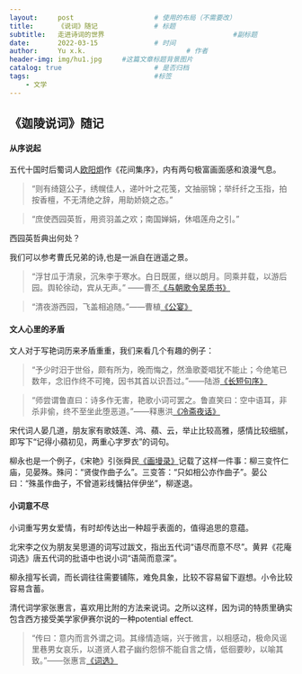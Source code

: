 ```yaml
---
layout:     post   				    # 使用的布局（不需要改）
title:      《说词》随记				# 标题 
subtitle:   走进诗词的世界                                #副标题
date:       2022-03-15 				# 时间
author:     Yu x.k. 						# 作者
header-img: img/hu1.jpg 	#这篇文章标题背景图片
catalog: true 						# 是否归档
tags:								#标签
    - 文学
---
```


## 《迦陵说词》随记

#### 从序说起
五代十国时后蜀词人[欧阳炯](https://baike.baidu.com/item/%E6%AC%A7%E9%98%B3%E7%82%AF/4124794?fr=aladdin)作《花间集序》，内有两句极富画面感和浪漫气息。

>“则有绮筵公子，绣幌佳人，递叶叶之花笺，文抽丽锦；举纤纤之玉指，拍按香檀，不无清绝之辞，用助娇娆之态。”

>“庶使西园英哲，用资羽盖之欢；南国婵娟，休唱莲舟之引。”

西园英哲典出何处？

我们可以参考曹氏兄弟的诗,也是一派自在逍遥之景。

>“浮甘瓜于清泉，沉朱李于寒水。白日既匿，继以朗月。同乘并载，以游后园。舆轮徐动，宾从无声。” ——曹丕[《与朝歌令吴质书》](https://baike.baidu.com/item/%E4%B8%8E%E6%9C%9D%E6%AD%8C%E4%BB%A4%E5%90%B4%E8%B4%A8%E4%B9%A6/6306074?fr=aladdin)

>“清夜游西园，飞盖相追随。”——曹植[《公宴》](https://baike.baidu.com/item/%E5%85%AC%E5%AE%B4/11008854?fr=aladdin)


#### 文人心里的矛盾
文人对于写艳词历来矛盾重重，我们来看几个有趣的例子：

>“予少时汨于世俗，颇有所为，晚而悔之，然渔歌菱唱犹不能止；今绝笔已数年，念旧作终不可掩，因书其首以识吾过。”——陆游[《长短句序》](https://ctext.org/library.pl?if=gb&file=584&page=22)

>“师尝谓鲁直曰：诗多作无害，艳歌小词可罢之。鲁直笑曰：空中语耳，非杀非偷，终不至坐此堕恶道。”——释惠洪[《冷斋夜话》](https://baike.baidu.com/item/%E5%86%B7%E6%96%8B%E5%A4%9C%E8%AF%9D)

宋代词人晏几道，朋友家有歌妓莲、鸿、蘋、云，举止比较高雅，感情比较细腻，即写下“记得小蘋初见，两重心字罗衣”的词句。

柳永也是一个例子，《宋艳》引张舜民[《画墁录》](https://baike.baidu.com/item/%E7%94%BB%E5%A2%81%E5%BD%95)记载了这样一件事：柳三变忤仁庙，见晏殊。殊问：“贤俊作曲子么”。三变答：“只如相公亦作曲子”。晏公曰：“殊虽作曲子，不曾道彩线慵拈伴伊坐”，柳遂退。

#### 小词意不尽
小词重写男女爱情，有时却传达出一种超乎表面的，值得追思的意蕴。

北宋李之仪为朋友吴思道的词写过跋文，指出五代词“语尽而意不尽”。黄昇《花庵词选》唐五代词的批语中也说小词“语简而意深”。 

柳永擅写长调，而长调往往需要铺陈，难免具象，比较不容易留下遐想。小令比较容易含蓄。

清代词学家张惠言，喜欢用比附的方法来说词。之所以这样，因为词的特质里确实包含西方接受美学家伊赛尔说的一种potential effect.

>“传曰：意内而言外谓之词。其缘情造端，兴于微言，以相感动，极命风谣里巷男女哀乐，以道贤人君子幽约怨悱不能自言之情，低徊要眇，以喻其致。”——张惠言[《词选》](https://baike.baidu.com/item/%E8%AF%8D%E9%80%89)

